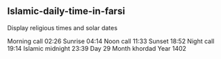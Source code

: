 ## Islamic-daily-time-in-farsi
Display religious times and solar dates

Morning call         02:26
Sunrise              04:14
Noon call            11:33
Sunset               18:52
Night call           19:14
Islamic midnight     23:39
Day                  29
Month                khordad
Year                 1402
